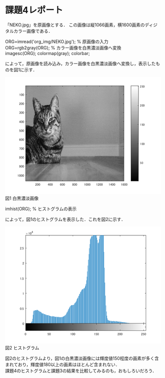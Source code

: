 # 課題4レポート

「NEKO.jpg」を原画像とする． この画像は縦1066画素，横1600画素のディジタルカラー画像である．  

ORG=imread('org_img/NEKO.jpg'); % 原画像の入力  
ORG=rgb2gray(ORG); % カラー画像を白黒濃淡画像へ変換  
imagesc(ORG); colormap(gray); colorbar;  

によって，原画像を読み込み，カラー画像を白黒濃淡画像へ変換し，表示したものを図1に示す．  

![図1 白黒濃淡画像](https://github.com/tainak/lecture_image_processing/blob/master/repo_img/kadai4_0.png)  
図1 白黒濃淡画像  

imhist(ORG); % ヒストグラムの表示  

によって，図1のヒストグラムを表示した．これを図2に示す．  

![図2 ヒストグラム](https://github.com/tainak/lecture_image_processing/blob/master/repo_img/kadai4_1.png)  
図2 ヒストグラム  

図2のヒストグラムより，図1の白黒濃淡画像には輝度値150程度の画素が多く含まれており，輝度値180以上の画素はほとんど含まれない．  
課題4のヒストグラムと課題3の結果を比較してみるのも，おもしろいだろう．  
